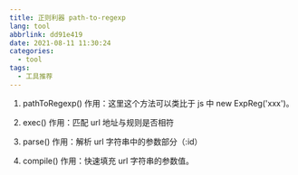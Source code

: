```yaml
---
title: 正则利器 path-to-regexp
lang: tool
abbrlink: dd91e419
date: 2021-08-11 11:30:24
categories:
  - tool
tags:
  - 工具推荐
---
```



1. pathToRegexp()
作用：这里这个方法可以类比于 js 中 new ExpReg('xxx')。

2. exec()
作用：匹配 url 地址与规则是否相符

3. parse()
作用：解析 url 字符串中的参数部分（:id）

4. compile()
作用：快速填充 url 字符串的参数值。